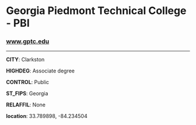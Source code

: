 # Georgia Piedmont Technical College - PBI
### www.gptc.edu
---
**CITY**: Clarkston

**HIGHDEG**: Associate degree

**CONTROL**: Public

**ST_FIPS**: Georgia

**RELAFFIL**: None

**location**: 33.789898, -84.234504